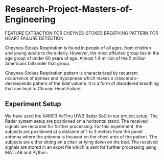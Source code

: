 # Research-Project-Masters-of-Engineering
FEATURE EXTRACTION FOR CHEYNES-STOKES BREATHING PATTERN FOR HEART FAILURE DETECTION

Cheynes-Stokes Respiration is found in people of all ages, from children and young adults to the elderly. However, the most affected group lies in the age group of under 60 years of age. Almost 1.4 million of the 5 million Americans fall under that group.

Cheynes-Stokes Respiration pattern is characterized by recurrent occurrence of apneas and hypopneas which makes a crescendo-decrescendo pattern of the tidal
volume. It is a form of disordered breathing that can lead to Chronic Heart Failure.

<h2>Experiment Setup</h2>
We have used the X4M03 XeThru UWB Radar SoC in our project setup. The Radar system setup are positioned on a horizontal stand. The received signals are
recorded for further processing. For this experiment, the subjects are positioned at a distance of 1 to 3 meters from the panel antenna where the antenna is focused
on the chest area of the patient. The subjects are either sitting on a chair or lying down on the bed. The received signals are stored in an excel file which is sent for
further processing using MATLAB and Python.
